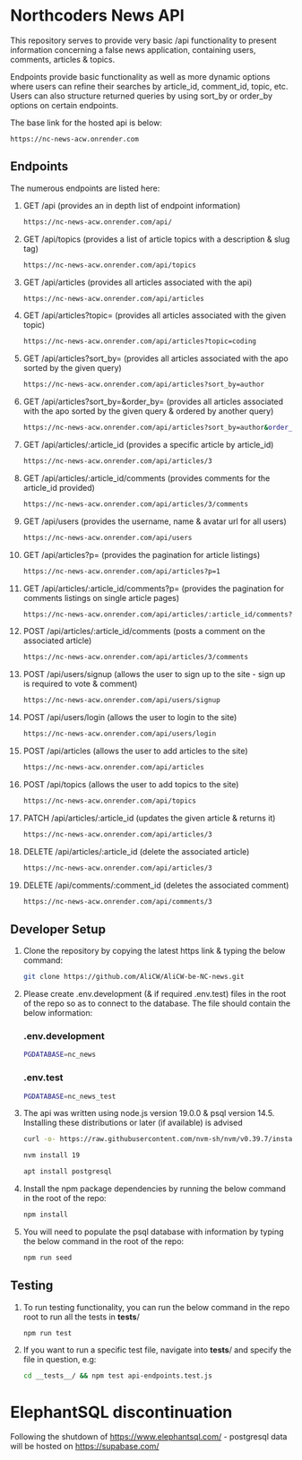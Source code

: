 # Northcoders News API

This repository serves to provide very basic /api functionality to present information concerning a false news application, containing users, comments, articles & topics.

Endpoints provide basic functionality as well as more dynamic options where users can refine their searches by article_id, comment_id, topic, etc. Users can also structure returned queries by using sort_by or order_by options on certain endpoints.

The base link for the hosted api is below:

    https://nc-news-acw.onrender.com

## Endpoints

The numerous endpoints are listed here:

   
1. GET /api 
    (provides an in depth list of endpoint information)
    
    ```bash
    https://nc-news-acw.onrender.com/api/
    ```

2. GET /api/topics
    (provides a list of article topics with a description & slug tag)

    ```bash
    https://nc-news-acw.onrender.com/api/topics
    ```

3. GET /api/articles
    (provides all articles associated with the api)

    ```bash
    https://nc-news-acw.onrender.com/api/articles
    ```

4. GET /api/articles?topic=<query-here>
    (provides all articles associated with the given topic)

    ```bash
    https://nc-news-acw.onrender.com/api/articles?topic=coding
    ```

5. GET /api/articles?sort_by=<query-here>
    (provides all articles associated with the apo sorted by the given query)
    
    ```bash
    https://nc-news-acw.onrender.com/api/articles?sort_by=author
    ```

6. GET /api/articles?sort_by=<query-here>&order_by=<query-here>
    (provides all articles associated with the apo sorted by the given query & ordered by another query)

    ```bash
    https://nc-news-acw.onrender.com/api/articles?sort_by=author&order_by=asc
    ```

7. GET /api/articles/:article_id
    (provides a specific article by article_id)

    ```bash
    https://nc-news-acw.onrender.com/api/articles/3
    ```

8. GET /api/articles/:article_id/comments
    (provides comments for the article_id provided)

    ```bash
    https://nc-news-acw.onrender.com/api/articles/3/comments
    ```

9. GET /api/users
    (provides the username, name & avatar url for all users)

    ```bash
    https://nc-news-acw.onrender.com/api/users
    ```

10. GET /api/articles?p=<number>
    (provides the pagination for article listings)

    ```bash
    https://nc-news-acw.onrender.com/api/articles?p=1
    ```

11. GET /api/articles/:article_id/comments?p=<number>
    (provides the pagination for comments listings on single article pages)

    ```bash
    https://nc-news-acw.onrender.com/api/articles/:article_id/comments?p=1
    ```

12. POST /api/articles/:article_id/comments
    (posts a comment on the associated article)

    ```bash
    https://nc-news-acw.onrender.com/api/articles/3/comments
    ```

13. POST /api/users/signup
    (allows the user to sign up to the site - sign up is required to vote & comment)
    ```bash
    https://nc-news-acw.onrender.com/api/users/signup
    ```

13. POST /api/users/login
    (allows the user to login to the site)
    ```bash
    https://nc-news-acw.onrender.com/api/users/login
    ```

14. POST /api/articles
    (allows the user to add articles to the site)
    ```bash
    https://nc-news-acw.onrender.com/api/articles
    ```
    
15. POST /api/topics
    (allows the user to add topics to the site)
    ```bash
    https://nc-news-acw.onrender.com/api/topics
    ```

16. PATCH /api/articles/:article_id
    (updates the given article & returns it)

    ```bash
    https://nc-news-acw.onrender.com/api/articles/3
    ```

17. DELETE /api/articles/:article_id
    (delete the associated article)

    ```bash
    https://nc-news-acw.onrender.com/api/articles/3
    ```

18. DELETE /api/comments/:comment_id
    (deletes the associated comment)

    ```bash
    https://nc-news-acw.onrender.com/api/comments/3
    ```

## Developer Setup

1. Clone the repository by copying the latest https link & typing the below command:

    ```bash
    git clone https://github.com/AliCW/AliCW-be-NC-news.git
    ```

2. Please create .env.development (& if required .env.test) files in the root of the repo so as to connect to the database. The file should contain the below information:

    ### .env.development
    ```bash
    PGDATABASE=nc_news
    ```

    ### .env.test
    ```bash
    PGDATABASE=nc_news_test
    ```
    
3. The api was written using node.js version 19.0.0 & psql version 14.5. Installing these distributions or later (if available) is advised

    ```bash
    curl -o- https://raw.githubusercontent.com/nvm-sh/nvm/v0.39.7/install.sh | bash
    ```

    ```bash
    nvm install 19
    ```

    ```bash
    apt install postgresql
    ```
   

4. Install the npm package dependencies by running the below command in the root of the repo:

    ```bash
    npm install
    ```

5. You will need to populate the psql database with information by typing the below command in the root of the repo:

    ```bash
    npm run seed
    ```


## Testing

1. To run testing functionality, you can run the below command in the repo root to run all the tests in __tests__/

    ```bash
    npm run test
    ```

2. If you want to run a specific test file, navigate into __tests__/ and specify the file in question, e.g:

    ```bash
    cd __tests__/ && npm test api-endpoints.test.js
    ```


# ElephantSQL discontinuation

Following the shutdown of https://www.elephantsql.com/ - postgresql data will be hosted on https://supabase.com/
